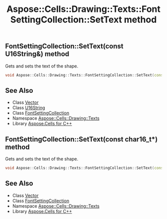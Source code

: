 ﻿---
title: Aspose::Cells::Drawing::Texts::FontSettingCollection::SetText method
linktitle: SetText
second_title: Aspose.Cells for C++ API Reference
description: 'Aspose::Cells::Drawing::Texts::FontSettingCollection::SetText method. Gets and sets the text of the shape in C++.'
type: docs
weight: 1100
url: /cpp/aspose.cells.drawing.texts/fontsettingcollection/settext/
---
## FontSettingCollection::SetText(const U16String\&) method


Gets and sets the text of the shape.

```cpp
void Aspose::Cells::Drawing::Texts::FontSettingCollection::SetText(const U16String &value)
```

## See Also

* Class [Vector](../../../aspose.cells/vector/)
* Class [U16String](../../../aspose.cells/u16string/)
* Class [FontSettingCollection](../)
* Namespace [Aspose::Cells::Drawing::Texts](../../)
* Library [Aspose.Cells for C++](../../../)
## FontSettingCollection::SetText(const char16_t*) method


Gets and sets the text of the shape.

```cpp
void Aspose::Cells::Drawing::Texts::FontSettingCollection::SetText(const char16_t *value)
```

## See Also

* Class [Vector](../../../aspose.cells/vector/)
* Class [FontSettingCollection](../)
* Namespace [Aspose::Cells::Drawing::Texts](../../)
* Library [Aspose.Cells for C++](../../../)
